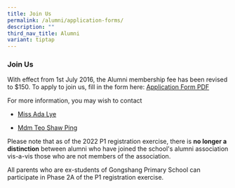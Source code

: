 ```yaml
---
title: Join Us
permalink: /alumni/application-forms/
description: ""
third_nav_title: Alumni
variant: tiptap
---
```

<h3><strong>Join Us</strong></h3>
<p>With effect from 1st July 2016, the Alumni membership fee has been revised
to $150. To apply to join us, fill in the form here: <a href="/files/alumniapplicationform2023.pdf" rel="noopener noreferrer nofollow" target="_blank">Application Form PDF</a>
</p>
<p>For more information, you may wish to contact</p>
<ul data-tight="true" class="tight">
<li>
<p><a href="mailto:ada.lye@gsps.edu.sg" rel="noopener noreferrer nofollow" target="_blank">Miss Ada Lye</a>
</p>
</li>
<li>
<p><a href="mailto:teo.shaw.ping@gsps.edu.sg" rel="noopener noreferrer nofollow" target="_blank">Mdm Teo Shaw Ping</a>
</p>
</li>
</ul>
<p></p>
<p>Please note that as of the 2022 P1 registration exercise, there is <strong>no longer a distinction</strong> between
alumni who have joined the school's alumni association vis-a-vis those
who are not members of the association.</p>
<p>All parents who are ex-students of Gongshang Primary School can participate
in Phase 2A of the P1 registration exercise.</p>
<p></p>